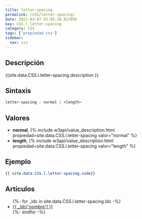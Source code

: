 ```yaml
---
title: letter-spacing
permalink: /CSS/letter-spacing/
date: 2021-03-07 03:05:28.827095
key: CSS.l.letter-spacing
category: CSS
tags: ['propiedad css']
sidebar: 
  nav: css
---
```


## Descripción
{{site.data.CSS.l.letter-spacing.description }}

## Sintaxis
~~~css
letter-spacing : normal | <length>
~~~

## Valores
* **normal**,  {% include w3api/value_description.html propiedad=site.data.CSS.l.letter-spacing valor="normal" %}
* **length**,  {% include w3api/value_description.html propiedad=site.data.CSS.l.letter-spacing valor="length" %}

## Ejemplo
~~~css
{{ site.data.CSS.l.letter-spacing.code}}
~~~

## Artículos
<ul>
{%- for _ldc in site.data.CSS.l.letter-spacing.ldc -%}
   <li>
       <a href="{{_ldc['url'] }}">{{ _ldc['nombre'] }}</a>
   </li>
{%- endfor -%}
</ul>
